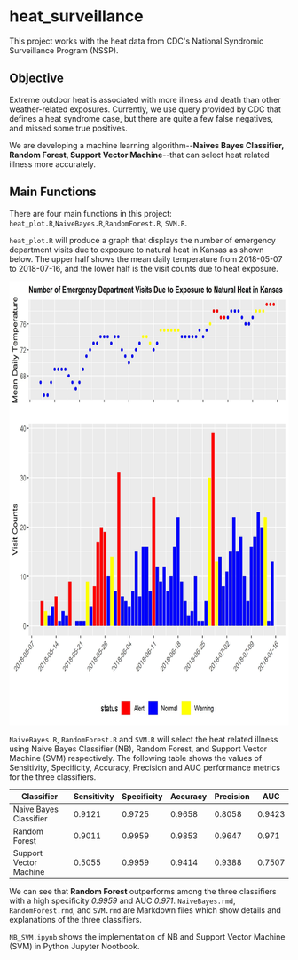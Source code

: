 # heat_surveillance
This project works with the heat data from CDC's National Syndromic Surveillance Program (NSSP).

## Objective

Extreme outdoor heat is associated with more illness and death than other weather-related exposures. Currently, we use query provided by CDC that defines a heat syndrome case, but there are quite a few false negatives, and missed some true positives.

We are developing a machine learning algorithm--**Naives Bayes Classifier, Random Forest, Support Vector Machine**--that can select heat related illness more accurately.

## Main Functions
There are four main functions in this project: `heat_plot.R`,`NaiveBayes.R`,`RandomForest.R`, `SVM.R`.

`heat_plot.R` will produce a graph that displays the number of emergency department visits due to exposure to natural heat in Kansas as shown below. The upper half shows the mean daily temperature from 2018-05-07 to 2018-07-16, and the lower half is the visit counts due to heat exposure.

<img src="https://github.com/Mengjiao0714/heat_surveillance/blob/master/Exposure_To_Heat_kansas.jpg" width="700" height="800" />


`NaiveBayes.R`, `RandomForest.R` and `SVM.R` will select the heat related illness using Naive Bayes Classifier (NB), Random Forest, and Support Vector Machine (SVM) respectively. The following table shows the values of Sensitivity, Specificity, Accuracy, Precision and AUC performance metrics for the three classifiers.

| Classifier  | Sensitivity | Specificity | Accuracy | Precision | AUC|
| ------------- | ------------- |----------- |-------|-----------|----|
| Naive Bayes Classifier  | 0.9121 | 0.9725| 0.9658 | 0.8058 | 0.9423 |
| Random Forest       |0.9011 | 0.9959| 0.9853 | 0.9647 | 0.971 |
|Support Vector Machine| 0.5055| 0.9959| 0.9414 | 0.9388 | 0.7507|

We can see that **Random Forest** outperforms among the three classifiers with a high specificity *0.9959* and AUC *0.971*. `NaiveBayes.rmd`, `RandomForest.rmd`, and `SVM.rmd` are Markdown files which show details and explanations of the three classifiers.

`NB_SVM.ipynb` shows the implementation of NB and Support Vector Machine (SVM) in Python Jupyter Nootbook.
